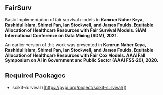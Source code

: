 ## FairSurv
Basic implementation of fair survival models in **Kamrun Naher Keya, Rashidul Islam, Shimei Pan, Ian Stockwell, and James Foulds. Equitable Allocation of Healthcare Resources with Fair Survival Models. SIAM International Conference on Data Mining (SDM), 2021.**

An earlier version of this work was presented in **Kamrun Naher Keya, Rashidul Islam, Shimei Pan, Ian Stockwell, and James Foulds. Equitable Allocation of Healthcare Resources with Fair Cox Models. AAAI Fall Symposium on AI in Government and Public Sector (AAAI FSS-20), 2020.**

## Required Packages
* scikit-survival ([https://pypi.org/project/scikit-survival/])
